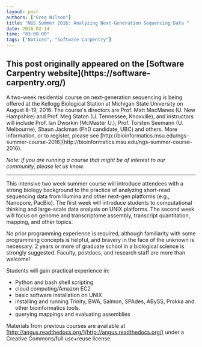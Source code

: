 ```yaml
---
layout: post
authors: ["Greg Wilson"]
title: "NGS Summer 2016: Analyzing Next-Generation Sequencing Data "
date: 2016-02-14
time: "03:00:00"
tags: ["Noticed", "Software Carpentry"]
---
```


<h2>This post originally appeared on the [Software Carpentry website](https://software-carpentry.org/)</h2>
A two-week residential course on next-generation sequencing is being offered
at the Kellogg Biological Station at Michigan State University
on August 8-19, 2016.
The course's directors are Prof. Matt MacManes (U. New Hampshire)
and Prof. Meg Staton (U. Tennessee, Knoxville),
and instructors will include Prof. Ian Dworkin (McMaster U.),
Prof. Torsten Seemann (U. Melbourne),
Shaun Jackman (PhD candidate, UBC)
and others.
More information,
or to register,
please see [http://bioinformatics.msu.edu/ngs-summer-course-2016](http://bioinformatics.msu.edu/ngs-summer-course-2016).

*Note: if you are running a course that might be of interest to our community, please let us know.*

----

This intensive two week summer course will introduce attendees with
a strong biology background to the practice of analyzing short-read
sequencing data from Illumina and other next-gen platforms (e.g.,
Nanopore, PacBio). The first week will introduce students to
computational thinking and large-scale data analysis on UNIX
platforms. The second week will focus on genome and transcriptome
assembly, transcript quantitation, mapping, and other topics.

No prior programming experience is required, although familiarity
with some programming concepts is helpful, and bravery in the face
of the unknown is necessary. 2 years or more of graduate school in a
biological science is strongly suggested. Faculty, postdocs, and
research staff are more than welcome!

Students will gain practical experience in:

*   Python and bash shell scripting
*   cloud computing/Amazon EC2
*   basic software installation on UNIX
*   installing and running Trinity, BWA, Salmon, SPAdes, ABySS, Prokka and other bioinformatics tools.
*   querying mappings and evaluating assemblies

Materials from previous courses are available at
[http://angus.readthedocs.org/](http://angus.readthedocs.org/) under
a Creative Commons/full use+reuse license.
